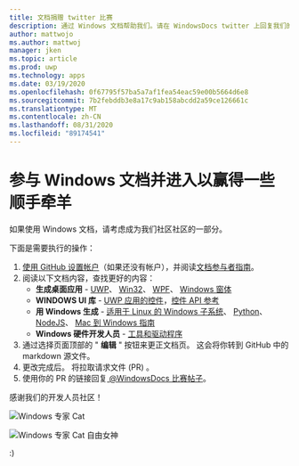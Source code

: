 ```yaml
---
title: 文档捐赠 twitter 比赛
description: 通过 Windows 文档帮助我们。请在 WindowsDocs twitter 上回复我们的竞赛，并将你添加到顺手牵羊 raffle。
author: mattwojo
ms.author: mattwoj
manager: jken
ms.topic: article
ms.prod: uwp
ms.technology: apps
ms.date: 03/19/2020
ms.openlocfilehash: 0f67795f57ba5a7af1fea54eac59e00b5664d6e8
ms.sourcegitcommit: 7b2febddb3e8a17c9ab158abcdd2a59ce126661c
ms.translationtype: MT
ms.contentlocale: zh-CN
ms.lasthandoff: 08/31/2020
ms.locfileid: "89174541"
---
```

# <a name="contribute-to-windows-docs-and-be-entered-to-win-some-swag"></a>参与 Windows 文档并进入以赢得一些顺手牵羊

如果使用 Windows 文档，请考虑成为我们社区社区的一部分。

下面是需要执行的操作：

1. [使用 GitHub 设置帐户](https://github.com/join)（如果还没有帐户），并阅读[文档参与者指南](/contribute/)。
2. 阅读以下文档内容，查找更好的内容：
    - **生成桌面应用**  - [UWP](/windows/uwp/)、 [Win32](/windows/win32/)、 [WPF](/dotnet/framework/wpf/)、 [Windows 窗体](/dotnet/framework/winforms/)
    - **WINDOWS UI 库**  - [UWP 应用的控件](/windows/uwp/design/controls-and-patterns/)，[控件 API 参考](/uwp/api/microsoft.ui.xaml.controls?view=winui-2.3)
    - **用 Windows 生成**  - [适用于 Linux 的 Windows 子系统](/windows/wsl/about)、 [Python](./python/index.yml)、 [NodeJS](./nodejs/index.yml)、 [Mac 到 Windows 指南](./dev-environment/mac-to-windows.md)
    - **Windows 硬件开发人员**  - [工具和驱动程序](/windows-hardware/drivers/)
3. 通过选择页面顶部的 " **编辑** " 按钮来更正文档页。 这会将你转到 GitHub 中的 markdown 源文件。
4. 更改完成后。 将拉取请求文件 (PR) 。
5. 使用你的 PR 的链接回复[ @WindowsDocs 比赛帖子](https://twitter.com/WindowsDocs/status/1242088720209268736)。

感谢我们的开发人员社区！

![Windows 专家 Cat](images/ninjacat-emoji.png)

![Windows 专家 Cat 自由女神](images/ninjacat-statue.png)

:)